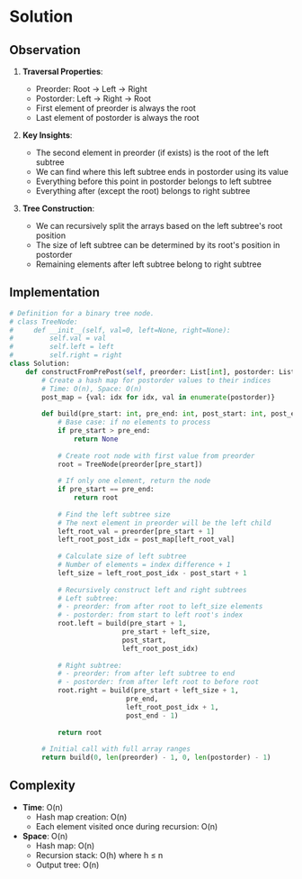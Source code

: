 # **Solution**

## **Observation**

1. **Traversal Properties**:
   - Preorder: Root → Left → Right
   - Postorder: Left → Right → Root
   - First element of preorder is always the root
   - Last element of postorder is always the root

2. **Key Insights**:
   - The second element in preorder (if exists) is the root of the left subtree
   - We can find where this left subtree ends in postorder using its value
   - Everything before this point in postorder belongs to left subtree
   - Everything after (except the root) belongs to right subtree

3. **Tree Construction**:
   - We can recursively split the arrays based on the left subtree's root position
   - The size of left subtree can be determined by its root's position in postorder
   - Remaining elements after left subtree belong to right subtree

## **Implementation**

```python
# Definition for a binary tree node.
# class TreeNode:
#     def __init__(self, val=0, left=None, right=None):
#         self.val = val
#         self.left = left
#         self.right = right
class Solution:
    def constructFromPrePost(self, preorder: List[int], postorder: List[int]) -> Optional[TreeNode]:
        # Create a hash map for postorder values to their indices
        # Time: O(n), Space: O(n)
        post_map = {val: idx for idx, val in enumerate(postorder)}
        
        def build(pre_start: int, pre_end: int, post_start: int, post_end: int) -> Optional[TreeNode]:
            # Base case: if no elements to process
            if pre_start > pre_end:
                return None
            
            # Create root node with first value from preorder
            root = TreeNode(preorder[pre_start])
            
            # If only one element, return the node
            if pre_start == pre_end:
                return root
                
            # Find the left subtree size
            # The next element in preorder will be the left child
            left_root_val = preorder[pre_start + 1]
            left_root_post_idx = post_map[left_root_val]
            
            # Calculate size of left subtree
            # Number of elements = index difference + 1
            left_size = left_root_post_idx - post_start + 1
            
            # Recursively construct left and right subtrees
            # Left subtree:
            # - preorder: from after root to left_size elements
            # - postorder: from start to left root's index
            root.left = build(pre_start + 1, 
                            pre_start + left_size,
                            post_start,
                            left_root_post_idx)
                            
            # Right subtree:
            # - preorder: from after left subtree to end
            # - postorder: from after left root to before root
            root.right = build(pre_start + left_size + 1,
                             pre_end,
                             left_root_post_idx + 1,
                             post_end - 1)
                             
            return root
        
        # Initial call with full array ranges
        return build(0, len(preorder) - 1, 0, len(postorder) - 1)
```

## **Complexity**
- **Time**: O(n)
  - Hash map creation: O(n)
  - Each element visited once during recursion: O(n)
- **Space**: O(n)
  - Hash map: O(n)
  - Recursion stack: O(h) where h ≤ n
  - Output tree: O(n)